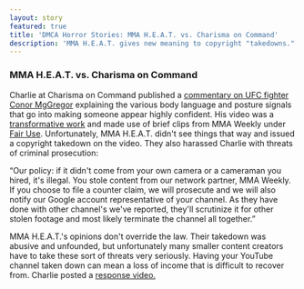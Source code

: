 ```yaml
---
layout: story
featured: true
title: 'DMCA Horror Stories: MMA H.E.A.T. vs. Charisma on Command'
description: 'MMA H.E.A.T. gives new meaning to copyright "takedowns."'
---
```

### MMA H.E.A.T. vs. Charisma on Command

Charlie at Charisma on Command published a [commentary on UFC fighter Conor MgGregor](https://www.youtube.com/watch?v=2CfFvtSUDA0)
explaining the various body language and posture signals that go into making someone appear
highly confident. His video was a [transformative work](https://en.wikipedia.org/wiki/Transformation_%28law%29) and made use of brief clips
from MMA Weekly under [Fair Use](https://en.wikipedia.org/wiki/Fair_use). Unfortunately, MMA H.E.A.T. didn't see things that way and issued a copyright takedown
on the video. They also harassed Charlie with threats of criminal prosecution:

  “Our policy: if it didn't come from your own camera or a cameraman you hired, it's illegal.  You stole content from our network partner, MMA Weekly.  If you choose to file a counter claim, we will prosecute and we will also notify our Google account representative of your channel.  As they have done with other channel's we've reported, they'll scrutinize it for other stolen footage and most likely terminate the channel all together.”

MMA H.E.A.T.'s opinions don't override the law. Their takedown was abusive and unfounded, but unfortunately many smaller content creators have to take these sort of threats very seriously. Having your YouTube channel taken down can mean a loss of income that is difficult to recover from. Charlie posted a [response video.](https://www.youtube.com/watch?v=BRWysPctePw)
